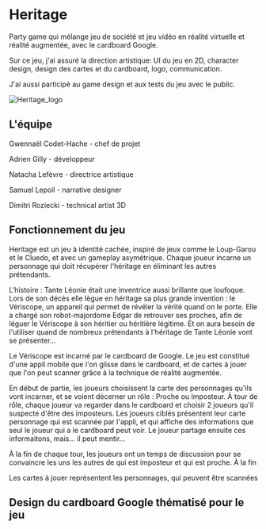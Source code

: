 # Heritage
Party game qui mélange jeu de société et jeu vidéo en réalité virtuelle et réalité augmentée, avec le cardboard Google.

Sur ce jeu, j'ai assuré la direction artistique: UI du jeu en 2D, character design, design des cartes et du cardboard, logo, communication.

J'ai aussi participé au game design et aux tests du jeu avec le public.

![Heritage_logo](https://github.com/user-attachments/assets/40c137e8-ba44-4c27-b9ba-80f4d42b1dcb)

## L'équipe
Gwennaël Codet-Hache - chef de projet

Adrien Gilly - développeur

Natacha Lefèvre - directrice artistique

Samuel Lepoil - narrative designer

Dimitri Roziecki - technical artist 3D

## Fonctionnement du jeu
Heritage est un jeu à identité cachée, inspiré de jeux comme le Loup-Garou et le Cluedo, et avec un gameplay asymétrique. Chaque joueur incarne un personnage qui doit récupérer l'héritage en éliminant les autres prétendants.

L'histoire : Tante Léonie était une inventrice aussi brillante que loufoque. Lors de son décès elle lègue en héritage sa plus grande invention : le Vériscope, un appareil qui permet de révéler la vérité quand on le porte. Elle a chargé son robot-majordome Edgar de retrouver ses proches, afin de léguer le Vériscope à son héritier ou héritière légitime. Et on aura besoin de l'utiliser quand de nombreux prétendants à l'héritage de Tante Léonie vont se présenter...

Le Vériscope est incarné par le cardboard de Google. Le jeu est constitué d'une appli mobile que l'on glisse dans le cardboard, et de cartes à jouer que l'on peut scanner grâce à la technique de réalité augmentée.

En début de partie, les joueurs choisissent la carte des personnages qu'ils vont incarner, et se voient décerner un rôle : Proche ou Imposteur. À tour de rôle, chaque joueur va regarder dans le cardboard et choisir 2 joueurs qu'il suspecte d'être des imposteurs. Les joueurs ciblés présentent leur carte personnage qui est scannée par l'appli, et qui affiche des informations que seul le joueur qui a le cardboard peut voir. Le joueur partage ensuite ces informaitons, mais... il peut mentir...

À la fin de chaque tour, les joueurs ont un temps de discussion pour se convaincre les uns les autres de qui est imposteur et qui est proche. À la fin

Les cartes à jouer représentent les personnages, qui peuvent être scannées


## Design du cardboard Google thématisé pour le jeu
